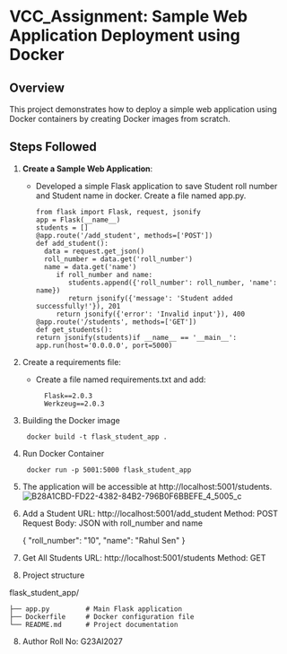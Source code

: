 # VCC_Assignment: Sample Web Application Deployment using Docker

## Overview

This project demonstrates how to deploy a simple web application using Docker containers by creating Docker images from scratch.

## Steps Followed

1. **Create a Sample Web Application**:
   - Developed a simple Flask application to save Student roll number and Student name in docker. Create a file named app.py.

         from flask import Flask, request, jsonify
         app = Flask(__name__)
         students = []
         @app.route('/add_student', methods=['POST'])
         def add_student():
           data = request.get_json()
           roll_number = data.get('roll_number')
           name = data.get('name')
              if roll_number and name:
                 students.append({'roll_number': roll_number, 'name': name})
                 return jsonify({'message': 'Student added successfully!'}), 201
              return jsonify({'error': 'Invalid input'}), 400
         @app.route('/students', methods=['GET'])
         def get_students():
         return jsonify(students)if __name__ == '__main__':
         app.run(host='0.0.0.0', port=5000)


2. Create a requirements file:

   - Create a file named requirements.txt and add:

           Flask==2.0.3
           Werkzeug==2.0.3

4. Building the Docker image

        docker build -t flask_student_app .

5. Run Docker Container

        docker run -p 5001:5000 flask_student_app

6. The application will be accessible at http://localhost:5001/students.
   ![B28A1CBD-FD22-4382-84B2-796B0F6BBEFE_4_5005_c](https://github.com/user-attachments/assets/e2a6b4c7-932c-4eb6-b1ad-1462bc59e8e3)

7. Add a Student
URL: http://localhost:5001/add_student
Method: POST
Request Body: JSON with roll_number and name

    {
    "roll_number": "10",
    "name": "Rahul Sen"
    }
8. Get All Students
URL: http://localhost:5001/students
Method: GET

9. Project structure


flask_student_app/

    ├── app.py         # Main Flask application
    ├── Dockerfile     # Docker configuration file
    └── README.md      # Project documentation

8. Author
    Roll No: G23AI2027
    





